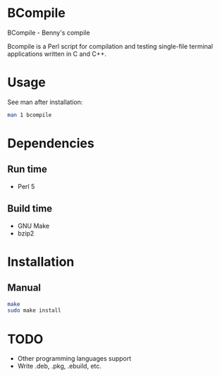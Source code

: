 # BCompile
BCompile - Benny's compile

Bcompile is a Perl script for compilation and testing single-file
terminal applications written in C and C++.

# Usage
See man after installation:
```sh
man 1 bcompile
```

# Dependencies
## Run time
* Perl 5

## Build time
* GNU Make
* bzip2

# Installation
## Manual
```sh
make
sudo make install
```

# TODO
* Other programming languages support
* Write .deb, .pkg, .ebuild, etc.

